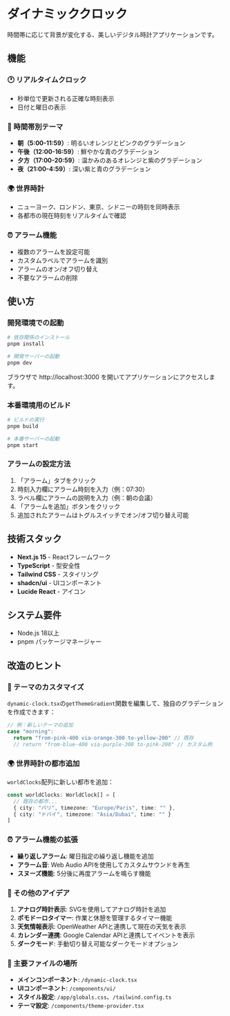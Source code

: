 # ダイナミッククロック

時間帯に応じて背景が変化する、美しいデジタル時計アプリケーションです。

## 機能

### 🕐 リアルタイムクロック
- 秒単位で更新される正確な時刻表示
- 日付と曜日の表示

### 🎨 時間帯別テーマ
- **朝（5:00-11:59）**: 明るいオレンジとピンクのグラデーション
- **午後（12:00-16:59）**: 鮮やかな青のグラデーション
- **夕方（17:00-20:59）**: 温かみのあるオレンジと紫のグラデーション
- **夜（21:00-4:59）**: 深い紫と青のグラデーション

### 🌍 世界時計
- ニューヨーク、ロンドン、東京、シドニーの時刻を同時表示
- 各都市の現在時刻をリアルタイムで確認

### ⏰ アラーム機能
- 複数のアラームを設定可能
- カスタムラベルでアラームを識別
- アラームのオン/オフ切り替え
- 不要なアラームの削除

## 使い方

### 開発環境での起動

```bash
# 依存関係のインストール
pnpm install

# 開発サーバーの起動
pnpm dev
```

ブラウザで http://localhost:3000 を開いてアプリケーションにアクセスします。

### 本番環境用のビルド

```bash
# ビルドの実行
pnpm build

# 本番サーバーの起動
pnpm start
```

### アラームの設定方法

1. 「アラーム」タブをクリック
2. 時刻入力欄にアラーム時刻を入力（例：07:30）
3. ラベル欄にアラームの説明を入力（例：朝の会議）
4. 「アラームを追加」ボタンをクリック
5. 追加されたアラームはトグルスイッチでオン/オフ切り替え可能

## 技術スタック

- **Next.js 15** - Reactフレームワーク
- **TypeScript** - 型安全性
- **Tailwind CSS** - スタイリング
- **shadcn/ui** - UIコンポーネント
- **Lucide React** - アイコン

## システム要件

- Node.js 18以上
- pnpm パッケージマネージャー

## 改造のヒント

### 🎨 テーマのカスタマイズ

`dynamic-clock.tsx`の`getThemeGradient`関数を編集して、独自のグラデーションを作成できます：

```typescript
// 例：新しいテーマの追加
case "morning":
  return "from-pink-400 via-orange-300 to-yellow-200" // 既存
  // return "from-blue-400 via-purple-300 to-pink-200" // カスタム例
```

### 🌍 世界時計の都市追加

`worldClocks`配列に新しい都市を追加：

```typescript
const worldClocks: WorldClock[] = [
  // 既存の都市...
  { city: "パリ", timezone: "Europe/Paris", time: "" },
  { city: "ドバイ", timezone: "Asia/Dubai", time: "" }
]
```

### ⏰ アラーム機能の拡張

- **繰り返しアラーム**: 曜日指定の繰り返し機能を追加
- **アラーム音**: Web Audio APIを使用してカスタムサウンドを再生
- **スヌーズ機能**: 5分後に再度アラームを鳴らす機能

### 🎯 その他のアイデア

1. **アナログ時計表示**: SVGを使用してアナログ時計を追加
2. **ポモドーロタイマー**: 作業と休憩を管理するタイマー機能
3. **天気情報表示**: OpenWeather APIと連携して現在の天気を表示
4. **カレンダー連携**: Google Calendar APIと連携してイベントを表示
5. **ダークモード**: 手動切り替え可能なダークモードオプション

### 📁 主要ファイルの場所

- **メインコンポーネント**: `/dynamic-clock.tsx`
- **UIコンポーネント**: `/components/ui/`
- **スタイル設定**: `/app/globals.css`、`/tailwind.config.ts`
- **テーマ設定**: `/components/theme-provider.tsx`